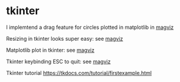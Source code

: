 # tkinter

I implemtend a drag feature for circles plotted in matplotlib in [magviz](https://github.com/s4b7r/magviz)

Resizing in tkinter looks super easy: see [magviz](https://github.com/s4b7r/magviz)

Matplotlib plot in tkinter: see [magviz](https://github.com/s4b7r/magviz)

Tkinter keybinding ESC to quit: see [magviz](https://github.com/s4b7r/magviz)

Tkinter tutorial https://tkdocs.com/tutorial/firstexample.html
